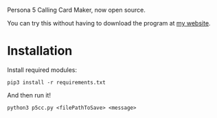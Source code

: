 Persona 5 Calling Card Maker, now open source.

You can try this without having to download the program at [my website](https://skyventuree.github.io/tools/p5cc).

# Installation
Install required modules:

`pip3 install -r requirements.txt`

And then run it!

`python3 p5cc.py <filePathToSave> <message>`